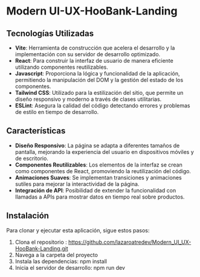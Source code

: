 # Modern UI-UX-HooBank-Landing

## Tecnologías Utilizadas  

- **Vite**: Herramienta de construcción que acelera el desarrollo y la implementación con su servidor de desarrollo optimizado.  
- **React**: Para construir la interfaz de usuario de manera eficiente utilizando componentes reutilizables.  
- **Javascript**: Proporciona la lógica y funcionalidad de la aplicación, permitiendo la manipulación del DOM y la gestión del estado de los componentes.  
- **Tailwind CSS**: Utilizado para la estilización del sitio, que permite un diseño responsivo y moderno a través de clases utilitarias.  
- **ESLint**: Asegura la calidad del código detectando errores y problemas de estilo en tiempo de desarrollo.  

## Características  

- **Diseño Responsivo**: La página se adapta a diferentes tamaños de pantalla, mejorando la experiencia del usuario en dispositivos móviles y de escritorio.  
- **Componentes Reutilizables**: Los elementos de la interfaz se crean como componentes de React, promoviendo la reutilización del código.  
- **Animaciones Suaves**: Se implementan transiciones y animaciones sutiles para mejorar la interactividad de la página.  
- **Integración de API**: Posibilidad de extender la funcionalidad con llamadas a APIs para mostrar datos en tiempo real sobre productos.  

## Instalación  

Para clonar y ejecutar esta aplicación, sigue estos pasos:  

1. Clona el repositorio : https://github.com/lazaroatredev/Modern_UI_UX-HooBank-Landing.git
2. Navega a la carpeta del proyecto
3. Instala las dependencias: npm install
4. Inicia el servidor de desarrollo: npm run dev